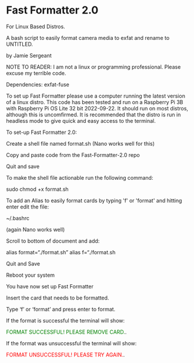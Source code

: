# Fast Formatter 2.0

For Linux Based Distros.
 
A bash script to easily format camera media to exfat and rename to UNTITLED.

by Jamie Sergeant

NOTE TO READER: I am not a linux or programming professional. Please excuse my terrible code.

Dependencies: exfat-fuse

To set up Fast Formatter please use a computer running the latest version of a linux distro. This code has been tested and run on a Raspberry Pi 3B with Raspberry Pi OS Lite 32 bit 2022-09-22. It should run on most distros, although this is uncomfirmed. It is recommended that the distro is run in headless mode to give quick and easy access to the terminal. 

To set-up Fast Formatter 2.0: 

Create a shell file named format.sh (Nano works well for this)

Copy and paste code from the Fast-Formatter-2.0 repo

Quit and save

To make the shell file actionable run the following command:

sudo chmod +x format.sh

To add an Alias to easily format cards by typing 'f' or 'format' and hitting enter edit the file:

~/.bashrc

(again Nano works well)

Scroll to bottom of document and add:

alias format=“./format.sh”
alias f=“./format.sh

Quit and Save

Reboot your system

You have now set up Fast Formatter

Insert the card that needs to be formatted.

Type ‘f’ or ‘format’ and press enter to format. 

If the format is successful the terminal will show:

<span style="color:Green">FORMAT SUCCESSFUL! PLEASE REMOVE CARD.</span>.

If the format was unsuccessful the terminal will show: 

<span style="color:Red">FORMAT UNSUCCESSFUL! PLEASE TRY AGAIN.</span>.
